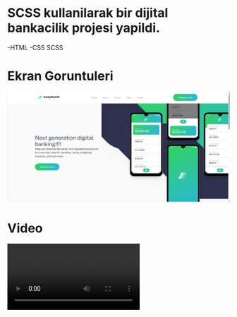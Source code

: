 # SCSS kullanilarak bir dijital bankacilik projesi yapildi.
-HTML
-CSS SCSS

# Ekran Goruntuleri

![](images/easybanks.png)

# Video

![](images/easybank.mp4)